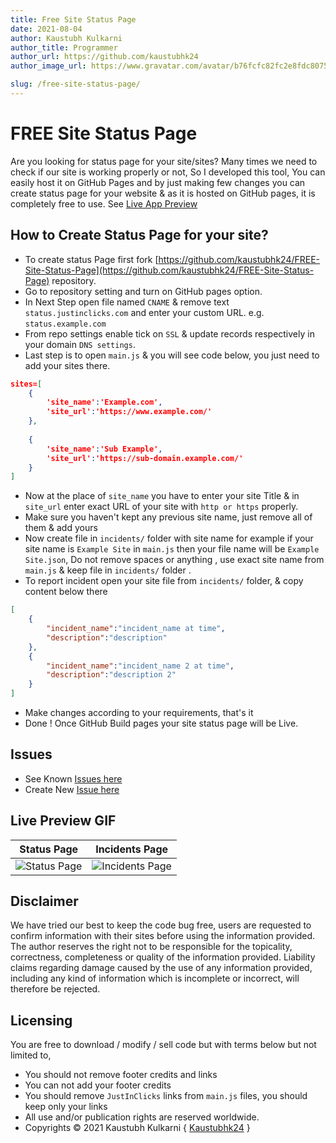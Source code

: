 ```yaml
---
title: Free Site Status Page
date: 2021-08-04 
author: Kaustubh Kulkarni
author_title: Programmer
author_url: https://github.com/kaustubhk24
author_image_url: https://www.gravatar.com/avatar/b76fcfc82fc2e8fdc8075636f1735f61?s=200

slug: /free-site-status-page/
---
```


# FREE Site Status Page
Are you looking for status page for your site/sites? Many times we need to check if our site is working properly or not, So I developed this tool, You can easily host it on GitHub Pages and by just making few changes you can create status page for your website & as it is hosted on GitHub pages, it is completely free to use.
See [Live App Preview](https://kaustubhk24.github.io/FREE-Site-Status-Page/)

## How to Create Status Page for your site?   
* To create status Page first fork [https://github.com/kaustubhk24/FREE-Site-Status-Page](https://github.com/kaustubhk24/FREE-Site-Status-Page) repository.
* Go to repository setting and turn on GitHub pages option.
* In Next Step open file named `CNAME` & remove text `status.justinclicks.com` and enter your custom URL. e.g. `status.example.com`
* From repo settings enable tick on `SSL` & update records respectively in your domain `DNS settings`.
* Last step is to open `main.js` & you will see code below, you just need to add your sites there.
```json title="main.js"
sites=[
    {
        'site_name':'Example.com',
        'site_url':'https://www.example.com/'
    },
    
    {
        'site_name':'Sub Example',
        'site_url':'https://sub-domain.example.com/'
    }
]
```    

* Now at the place of `site_name` you have to enter your site Title & in `site_url` enter exact URL of your site with `http or https` properly.
* Make sure you haven't kept any previous site name, just remove all of them & add yours
* Now create file in `incidents/` folder with site name for example if your site name is `Example Site` in `main.js` then your file name will be `Example Site.json`, Do not remove spaces or anything , use exact site name from `main.js` & keep file in `incidents/` folder .
* To report incident open your site file from `incidents/` folder, & copy content below there
```json title="incidents/site_name.json"
[
    {
        "incident_name":"incident_name at time",
        "description":"description"
    },
    {
        "incident_name":"incident_name 2 at time",
        "description":"description 2"
    }
]

```
* Make changes according to your requirements, that's it
* Done ! Once GitHub Build pages your site status page will be Live.

## Issues 
* See Known [Issues here](https://github.com/kaustubhk24/FREE-Site-Status-Page/issues)
* Create New [Issue here](https://github.com/kaustubhk24/FREE-Site-Status-Page/issues/new)

## Live Preview GIF



| Status Page  | Incidents Page  |
|---|---|
| ![Status Page](https://github.com/kaustubhk24/FREE-Site-Status-Page/raw/main/imgs/status-page.gif "Status Page")  | ![Incidents Page](https://github.com/kaustubhk24/FREE-Site-Status-Page/raw/main/imgs/status-page-incidents.gif "Incidents Page")  |



## Disclaimer
We have tried our best to keep the code bug free, users are requested to confirm information with their sites before using the information provided. The author reserves the right not to be responsible for the topicality, correctness, completeness or quality of the information provided. Liability claims regarding damage caused by the use of any information provided, including any kind of information which is incomplete or incorrect, will therefore be rejected.

## Licensing
You are free to download / modify / sell code but with terms below but not limited to,
* You should not remove footer credits and links
* You can not add your footer credits
* You should remove `JustInClicks` links from `main.js` files, you should keep only your links
* All use and/or publication rights are reserved worldwide.
* Copyrights &copy; 2021 Kaustubh Kulkarni { [Kaustubhk24](https://github.com/kaustubhk24/) }
